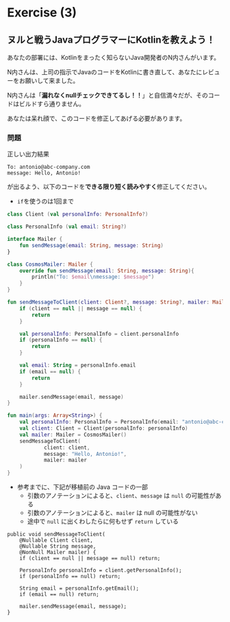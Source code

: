 # Exercise (3)

## ヌルと戦うJavaプログラマーにKotlinを教えよう！

あなたの部署には、Kotlinをまったく知らないJava開発者のN内さんがいます。

N内さんは、上司の指示でJavaのコードをKotlinに書き直して、あなたにレビューをお願いして来ました。

N内さんは「**漏れなくnullチェックできてるし！！**」と自信満々だが、そのコードはビルドすら通りません。

あなたは呆れ顔で、このコードを修正してあげる必要があります。

### 問題
正しい出力結果
```
To: antonio@abc-company.com
message: Hello, Antonio!
```
が出るよう、以下のコードを**できる限り短く読みやすく**修正してください。

* `if`を使うのは1回まで

```kotlin
class Client (val personalInfo: PersonalInfo?)

class PersonalInfo (val email: String?)

interface Mailer {
    fun sendMessage(email: String, message: String)
}

class CosmosMailer: Mailer {
    override fun sendMessage(email: String, message: String){
        println("To: $email\nmessage: $message")
    }
}

fun sendMessageToClient(client: Client?, message: String?, mailer: Mailer) {
    if (client == null || message == null) {
        return
    }

    val personalInfo: PersonalInfo = client.personalInfo
    if (personalInfo == null) {
        return
    }

    val email: String = personalInfo.email
    if (email == null) {
        return
    }

    mailer.sendMessage(email, message)
}

fun main(args: Array<String>) {
    val personalInfo: PersonalInfo = PersonalInfo(email: "antonio@abc-company.com")
    val client: Client = Client(personalInfo: personalInfo)
    val mailer: Mailer = CosmosMailer()
    sendMessageToClient(
            client: client,
            message: "Hello, Antonio!",
            mailer: mailer
    )
}
```

* 参考までに、下記が移植前の Java コードの一部
  * 引数のアノテーションによると、`client`、`message` は `null` の可能性がある
  * 引数のアノテーションによると、`mailer` は null の可能性がない
  * 途中で `null` に出くわしたらに何もせず `return` している

```java: Java
public void sendMessageToClient(
    @Nullable Client client,
    @Nullable String message,
    @NonNull Mailer mailer) {
    if (client == null || message == null) return;

    PersonalInfo personalInfo = client.getPersonalInfo();
    if (personalInfo == null) return;

    String email = personalInfo.getEmail();
    if (email == null) return;

    mailer.sendMessage(email, message);
}
```
